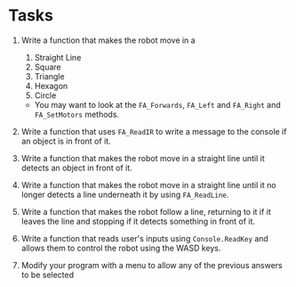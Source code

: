# Tasks
1. Write a function that makes the robot move in a
    1. Straight Line
    2. Square
    3. Triangle
    4. Hexagon
    5. Circle
    - You may want to look at the `FA_Forwards`, `FA_Left` and `FA_Right` and `FA_SetMotors` methods.

2. Write a function that uses `FA_ReadIR` to write a message to the console if an object is in front of it.

3. Write a function that makes the robot move in a straight line until it detects an object in front of it.

4. Write a function that makes the robot move in a straight line until it no longer detects a line underneath it by using `FA_ReadLine`.

5. Write a function that makes the robot follow a line, returning to it if it leaves the line and stopping if it detects something in front of it.

6. Write a function that reads user's inputs using `Console.ReadKey` and allows them to control the robot using the WASD keys.

7. Modify your program with a menu to allow any of the previous answers to be selected
